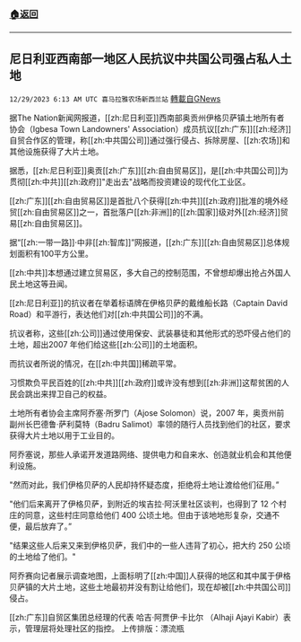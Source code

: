 ###  [:house:返回](README.md)
---


## 尼日利亚西南部一地区人民抗议中共国公司强占私人土地
`12/29/2023 6:13 AM UTC 喜马拉雅农场新西兰站` [轉載自GNews](https://gnews.org/articles/2163214)

据The Nation新闻网报道，[[zh:尼日利亚]]西南部奥贡州伊格贝萨镇土地所有者协会（Igbesa Town Landowners' Association）成员抗议[[zh:广东]][[zh:经济]]自贸合作区的管理，称[[zh:中共国公司]]通过强行侵占、拆除房屋、[[zh:农场]]和其他设施获得了大片土地。

据悉，[[zh:尼日利亚]]奥贡[[zh:广东]][[zh:自由贸易区]]，是[[zh:中共国公司]]为贯彻[[zh:中共]][[zh:政府]]"走出去"战略而投资建设的现代化工业区。

[[zh:广东]][[zh:自由贸易区]]是首批八个获得[[zh:中共]][[zh:政府]]批准的境外经贸[[zh:自由贸易区]]之一，首批落户[[zh:非洲]]的[[zh:国家]]级对外[[zh:经济]]贸易[[zh:自由贸易区]]。

据“[[zh:一带一路]]·中非[[zh:智库]]”网报道，[[zh:广东]][[zh:自由贸易区]]总体规划面积有100平方公里。

[[zh:中共]]本想通过建立贸易区，多大自己的控制范围，不曾想却爆出抢占外国人民土地这等丑闻。

[[zh:尼日利亚]]的抗议者在举着标语牌在伊格贝萨的戴维船长路（Captain David Road）和平游行，表达他们对[[zh:中共国公司]]的不满。

抗议者称，这些[[zh:公司]]通过使用保安、武装暴徒和其他形式的恐吓侵占他们的土地，超出2007 年他们给这些[[zh:公司]]的土地面积。

而抗议者所说的情况，在[[zh:中共国]]稀疏平常。

习惯欺负平民百姓的[[zh:中共]][[zh:政府]]或许没有想到[[zh:非洲]]这帮贫困的人民会跳出来捍卫自己的权益。

土地所有者协会主席阿乔塞·所罗门（Ajose Solomon）说，2007 年，奥贡州前副州长巴德鲁·萨利莫特（Badru Salimot）率领的随行人员找到他们的社区，要求获得大片土地以用于工业目的。

阿乔塞说，那些人承诺开发道路网络、提供电力和自来水、创造就业机会和其他便利设施。

"然而对此，我们伊格贝萨的人民却持怀疑态度，拒绝将土地让渡给他们征用。”

"他们后来离开了伊格贝萨，到附近的埃吉拉·阿沃里社区谈判，也得到了 12 个村庄的同意，这些村庄同意给他们 400 公顷土地。但由于该地地形复杂，交通不便，最后放弃了。”

"结果这些人后来又来到伊格贝萨，我们中的一些人违背了初心，把大约 250 公顷的土地给了他们。"

阿乔赛向记者展示调查地图，上面标明了[[zh:中国]]人获得的地区和其中属于伊格贝萨镇的大片土地，这些土地最初并没有割让给他们，现在却被[[zh:中共国公司]]侵占。

[[zh:广东]]自贸区集团总经理的代表 哈吉·阿贾伊·卡比尔 （Alhaji Ajayi Kabir）表示，管理层将处理社区的指控。
上传排版：漂流瓶
